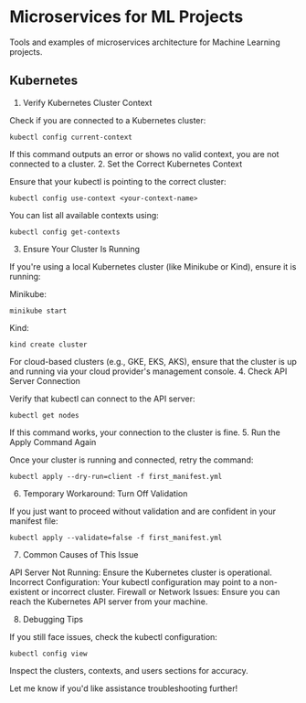 # Microservices for ML Projects
Tools and examples of microservices architecture for Machine Learning projects.

## Kubernetes

1. Verify Kubernetes Cluster Context

Check if you are connected to a Kubernetes cluster:

```
kubectl config current-context
```

If this command outputs an error or shows no valid context, you are not connected to a cluster.
2. Set the Correct Kubernetes Context

Ensure that your kubectl is pointing to the correct cluster:

```
kubectl config use-context <your-context-name>
```

You can list all available contexts using:

```
kubectl config get-contexts
```

3. Ensure Your Cluster Is Running

If you're using a local Kubernetes cluster (like Minikube or Kind), ensure it is running:

Minikube:

```
minikube start
```

Kind:
```
kind create cluster
```
For cloud-based clusters (e.g., GKE, EKS, AKS), ensure that the cluster is up and running via your cloud provider's management console.
4. Check API Server Connection

Verify that kubectl can connect to the API server:
```
kubectl get nodes
```
If this command works, your connection to the cluster is fine.
5. Run the Apply Command Again

Once your cluster is running and connected, retry the command:
```
kubectl apply --dry-run=client -f first_manifest.yml
```
6. Temporary Workaround: Turn Off Validation

If you just want to proceed without validation and are confident in your manifest file:
```
kubectl apply --validate=false -f first_manifest.yml
```
7. Common Causes of This Issue

API Server Not Running: Ensure the Kubernetes cluster is operational.
Incorrect Configuration: Your kubectl configuration may point to a non-existent or incorrect cluster.
Firewall or Network Issues: Ensure you can reach the Kubernetes API server from your machine.

8. Debugging Tips

If you still face issues, check the kubectl configuration:
```
kubectl config view
```
Inspect the clusters, contexts, and users sections for accuracy.

Let me know if you'd like assistance troubleshooting further!